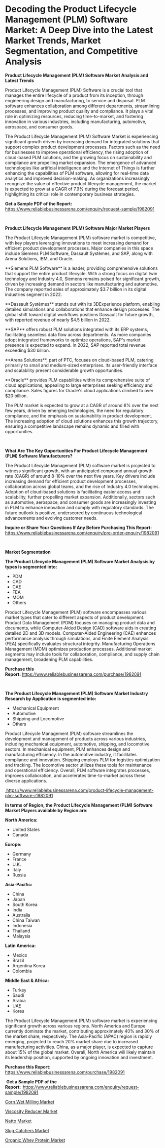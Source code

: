 <p><h1>Decoding the Product Lifecycle Management (PLM) Software Market: A Deep Dive into the Latest Market Trends, Market Segmentation, and Competitive Analysis</h1></p><p><strong>Product Lifecycle Management (PLM) Software Market Analysis and Latest Trends</strong></p>
<p><p>Product Lifecycle Management (PLM) Software is a crucial tool that manages the entire lifecycle of a product from its inception, through engineering design and manufacturing, to service and disposal. PLM software enhances collaboration among different departments, streamlining processes, and improving product quality and compliance. It plays a vital role in optimizing resources, reducing time-to-market, and fostering innovation in various industries, including manufacturing, automotive, aerospace, and consumer goods.</p><p>The Product Lifecycle Management (PLM) Software Market is experiencing significant growth driven by increasing demand for integrated solutions that support complex product development processes. Factors such as the need for businesses to improve operational efficiency, the rising adoption of cloud-based PLM solutions, and the growing focus on sustainability and compliance are propelling market expansion. The emergence of advanced technologies like artificial intelligence and the Internet of Things is further enhancing the capabilities of PLM software, allowing for real-time data analytics and improved decision-making. As organizations increasingly recognize the value of effective product lifecycle management, the market is expected to grow at a CAGR of 7.9% during the forecast period, highlighting its critical role in contemporary business strategies.</p></p>
<p><strong>Get a Sample PDF of the Report:&nbsp;</strong> <a href="https://www.reliablebusinessarena.com/enquiry/request-sample/1982091?utm_campaign=1730&utm_medium=2&utm_source=Github&utm_content=ia&utm_term=30102024&utm_id=product-lifecycle-management-plm-software">https://www.reliablebusinessarena.com/enquiry/request-sample/1982091</a></p>
<p>&nbsp;</p>
<p><strong>Product Lifecycle Management (PLM) Software Major Market Players</strong></p>
<p><p>The Product Lifecycle Management (PLM) software market is competitive, with key players leveraging innovations to meet increasing demand for efficient product development processes. Major companies in this space include Siemens PLM Software, Dassault Systèmes, and SAP, along with Arena Solutions, IBM, and Oracle.</p><p>**Siemens PLM Software** is a leader, providing comprehensive solutions that support the entire product lifecycle. With a strong focus on digital twin technology and Industry 4.0, Siemens remains poised for significant growth, driven by increasing demand in sectors like manufacturing and automotive. The company reported sales of approximately $3.7 billion in its digital industries segment in 2022.</p><p>**Dassault Systèmes** stands out with its 3DExperience platform, enabling detailed simulations and collaborations that enhance design processes. The global shift toward digital workflows positions Dassault for future growth, with reported revenue of nearly $4.5 billion in 2022.</p><p>**SAP** offers robust PLM solutions integrated with its ERP systems, facilitating seamless data flow across departments. As more companies adopt integrated frameworks to optimize operations, SAP's market presence is expected to expand. In 2022, SAP reported total revenue exceeding $30 billion.</p><p>**Arena Solutions**, part of PTC, focuses on cloud-based PLM, catering primarily to small and medium-sized enterprises. Its user-friendly interface and scalability present considerable growth opportunities.</p><p>**Oracle** provides PLM capabilities within its comprehensive suite of cloud applications, appealing to large enterprises seeking efficiency and compliance. Sales figures for Oracle's cloud applications climbed to over $20 billion.</p><p>The PLM market is expected to grow at a CAGR of around 8% over the next few years, driven by emerging technologies, the need for regulatory compliance, and the emphasis on sustainability in product development. The increasing adoption of cloud solutions enhances this growth trajectory, ensuring a competitive landscape remains dynamic and filled with opportunities.</p></p>
<p>&nbsp;</p>
<p><strong>What Are The Key Opportunities For Product Lifecycle Management (PLM) Software Manufacturers?</strong></p>
<p><p>The Product Lifecycle Management (PLM) software market is projected to witness significant growth, with an anticipated compound annual growth rate (CAGR) of around 8-10% over the next five years. Key drivers include increasing demand for efficient product development processes, collaboration across global teams, and the rise of Industry 4.0 technologies. Adoption of cloud-based solutions is facilitating easier access and scalability, further propelling market expansion. Additionally, sectors such as automotive, aerospace, and consumer goods are increasingly investing in PLM to enhance innovation and comply with regulatory standards. The future outlook is positive, underscored by continuous technological advancements and evolving customer needs.</p></p>
<p><strong>Inquire or Share Your Questions If Any Before Purchasing This Report:</strong> <a href="https://www.reliablebusinessarena.com/enquiry/pre-order-enquiry/1982091?utm_campaign=1730&utm_medium=2&utm_source=Github&utm_content=ia&utm_term=30102024&utm_id=product-lifecycle-management-plm-software">https://www.reliablebusinessarena.com/enquiry/pre-order-enquiry/1982091</a></p>
<p>&nbsp;</p>
<p><strong>Market Segmentation</strong></p>
<p><strong>The Product Lifecycle Management (PLM) Software Market Analysis by types is segmented into:</strong></p>
<p><ul><li>PDM</li><li>CAD</li><li>CAE</li><li>FEA</li><li>MOM</li><li>Others</li></ul></p>
<p><p>Product Lifecycle Management (PLM) software encompasses various market types that cater to different aspects of product development. Product Data Management (PDM) focuses on managing product data and documents, while Computer-Aided Design (CAD) software aids in creating detailed 2D and 3D models. Computer-Aided Engineering (CAE) enhances performance analysis through simulations, and Finite Element Analysis (FEA) specifically evaluates structural integrity. Manufacturing Operations Management (MOM) optimizes production processes. Additional market segments may include tools for collaboration, compliance, and supply chain management, broadening PLM capabilities.</p></p>
<p><strong>Purchase this Report:&nbsp;</strong><a href="https://www.reliablebusinessarena.com/purchase/1982091?utm_campaign=1730&utm_medium=2&utm_source=Github&utm_content=ia&utm_term=30102024&utm_id=product-lifecycle-management-plm-software">https://www.reliablebusinessarena.com/purchase/1982091</a></p>
<p>&nbsp;</p>
<p><strong>The Product Lifecycle Management (PLM) Software Market Industry Research by Application is segmented into:</strong></p>
<p><ul><li>Mechanical Equipment</li><li>Automotive</li><li>Shipping and Locomotive</li><li>Others</li></ul></p>
<p><p>Product Lifecycle Management (PLM) software streamlines the development and management of products across various industries, including mechanical equipment, automotive, shipping, and locomotive sectors. In mechanical equipment, PLM enhances design and manufacturing efficiency. In the automotive industry, it facilitates compliance and innovation. Shipping employs PLM for logistics optimization and tracking. The locomotive sector utilizes these tools for maintenance and operational efficiency. Overall, PLM software integrates processes, improves collaboration, and accelerates time-to-market across these diverse applications.</p></p>
<p><a href="https://www.reliablebusinessarena.com/product-lifecycle-management-plm-software-r1982091?utm_campaign=1730&utm_medium=2&utm_source=Github&utm_content=ia&utm_term=30102024&utm_id=product-lifecycle-management-plm-software">&nbsp;https://www.reliablebusinessarena.com/product-lifecycle-management-plm-software-r1982091</a></p>
<p><strong>In terms of Region, the Product Lifecycle Management (PLM) Software Market Players available by Region are:</strong></p>
<p>
    <p> <strong> North America: </strong>
        <ul>
            <li>United States</li>
            <li>Canada</li>
        </ul>
        </p> 
    <p> <strong> Europe: </strong>
        <ul>
            <li>Germany</li>
            <li>France</li>
            <li>U.K.</li>
            <li>Italy</li>
            <li>Russia</li>
        </ul>
        </p> 
    <p> <strong> Asia-Pacific: </strong>
        <ul>
            <li>China</li>
            <li>Japan</li>
            <li>South Korea</li>
            <li>India</li>
            <li>Australia</li>
            <li>China Taiwan</li>
            <li>Indonesia</li>
            <li>Thailand</li>
            <li>Malaysia</li>
        </ul>
        </p> 
    <p> <strong> Latin America: </strong>
        <ul>
            <li>Mexico</li>
            <li>Brazil</li>
            <li>Argentina Korea</li>
            <li>Colombia</li>
        </ul>
        </p> 
    <p> <strong> Middle East & Africa: </strong>
        <ul>
            <li>Turkey</li>
            <li>Saudi</li>
            <li>Arabia</li>
            <li>UAE</li>
            <li>Korea</li>
        </ul>
    </p>
    </p>
<p><p>The Product Lifecycle Management (PLM) software market is experiencing significant growth across various regions. North America and Europe currently dominate the market, contributing approximately 40% and 30% of the market share, respectively. The Asia-Pacific (APAC) region is rapidly emerging, projected to reach 20% market share due to increased manufacturing activities. China, as a major player, is expected to capture about 15% of the global market. Overall, North America will likely maintain its leadership position, supported by ongoing innovation and investment.</p></p>
<p><strong>Purchase this Report: </strong><a href="https://www.reliablebusinessarena.com/purchase/1982091?utm_campaign=1730&utm_medium=2&utm_source=Github&utm_content=ia&utm_term=30102024&utm_id=product-lifecycle-management-plm-software">https://www.reliablebusinessarena.com/purchase/1982091</a></p>
<p>&nbsp;<strong>Get a Sample PDF of the Report:&nbsp;&nbsp;</strong><a href="https://www.reliablebusinessarena.com/enquiry/request-sample/1982091?utm_campaign=1730&utm_medium=2&utm_source=Github&utm_content=ia&utm_term=30102024&utm_id=product-lifecycle-management-plm-software">https://www.reliablebusinessarena.com/enquiry/request-sample/1982091</a></p>
<p><strong></strong></p>
<p><p><a href="https://www.linkedin.com/pulse/comprehensive-corn-wet-milling-market-report-segmentation-j7d0e?utm_campaign=1730&utm_medium=2&utm_source=Github&utm_content=ia&utm_term=30102024&utm_id=product-lifecycle-management-plm-software">Corn Wet Milling Market</a></p><p><a href="https://www.linkedin.com/pulse/viscosity-reducer-market-size-growth-trends-statistics-forecasts-o0uge?utm_campaign=1730&utm_medium=2&utm_source=Github&utm_content=ia&utm_term=30102024&utm_id=product-lifecycle-management-plm-software">Viscosity Reducer Market</a></p><p><a href="https://www.linkedin.com/pulse/global-natto-nexus-sector-confluences-regional-catalysts-egaze?utm_campaign=1730&utm_medium=2&utm_source=Github&utm_content=ia&utm_term=30102024&utm_id=product-lifecycle-management-plm-software">Natto Market</a></p><p><a href="https://www.linkedin.com/pulse/global-slug-catchers-nexus-sector-confluences-regional-catalysts-w6v2f?utm_campaign=1730&utm_medium=2&utm_source=Github&utm_content=ia&utm_term=30102024&utm_id=product-lifecycle-management-plm-software">Slug Catchers Market</a></p><p><a href="https://www.linkedin.com/pulse/organic-whey-protein-market-evolution-global-trends-regional-08yoe?utm_campaign=1730&utm_medium=2&utm_source=Github&utm_content=ia&utm_term=30102024&utm_id=product-lifecycle-management-plm-software">Organic Whey Protein Market</a></p></p>